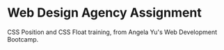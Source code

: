 # Web Design Agency Assignment
CSS Position and CSS Float training, from Angela Yu's Web Development Bootcamp.
